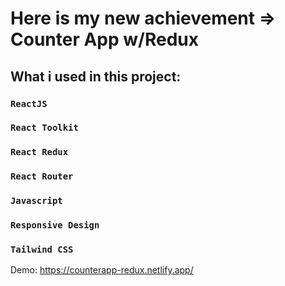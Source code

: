# Here is my new achievement => Counter App w/Redux

## What i used in this project:

### `ReactJS`
### `React Toolkit`
### `React Redux`
### `React Router`
### `Javascript`
### `Responsive Design`
### `Tailwind CSS`

Demo: https://counterapp-redux.netlify.app/
